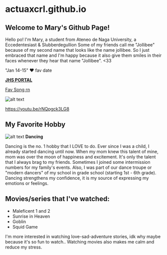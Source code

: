 # actuaxcrl.github.io
## Welcome to Mary's Github Page! 
Hello po! I'm Mary, a student from Ateneo de Naga University, a Eccedentesiast & Slubberdegullion
Some of my friends call me "Jollibee" because of my second name that looks like the name jollibee. So I just embraced that name and I'm happy because it also give them smiles in their faces whenever they hear that name "Jollibee". <33

"Jan 14-15" :heart: fav date


**[JHS PORTAL](https://jhsportal.adnu.edu.ph/)**


[Fav Song rn](https://youtu.be/Yb0ZGvccOAY)

![alt text](https://i.scdn.co/image/ab67616d00001e02f86b8fb3fd8592686ce8401e)

https://youtu.be/rNQpgck3LG8

## My Favorite Hobby
![alt text](https://www.sanjac.edu/sites/default/files/styles/1440x540/public/media-images/2020-05/Dance_performance_class_banner.jpg?h=9aa1cd1b&itok=eyzLMHkZ)
**Dancing**

Dancing is the no. 1 hobby that I LOVE to do. Ever since I was a child, I already started dancing until now. When my mom knew this talent of mine, mom was over the moon of happiness and excitement. It's only the talent that I always brag to my friends. Sometimes I joined some intermission numbers for my family's events. Also, I was part of our dance troupe or "modern dancers" of my school in grade school (starting 1st - 6th grade). Dancing strengthens my confidence, it is my source of expressing my emotions or feelings.

## Movies/series that I've watched:
- Maleficent 1 and 2
- Sunrise in Heaven
- Goblin
- Squid Game

I'm more interested in watching love-sad-adventure stories, idk why maybe because it's so fun to watch.. Watching movies also makes me calm and reduce my stress. 
